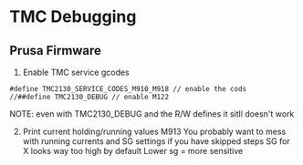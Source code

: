 # TMC Debugging
## Prusa Firmware
1. Enable TMC service gcodes
```
#define TMC2130_SERVICE_CODES_M910_M918 // enable the cods
//##define TMC2130_DEBUG // enable M122
```
NOTE: even with TMC2130_DEBUG and the R/W defines it sitll doesn't work

2. Print current holding/running values
   M913
You probably want to mess with running currents and SG settings if you have skipped steps
SG for X looks way too high by default
Lower sg = more sensitive





<!--stackedit_data:
eyJoaXN0b3J5IjpbMzI2MjQzODA0LC04NDI4MjI0MTcsMTUyNT
MwODM3Nl19
-->